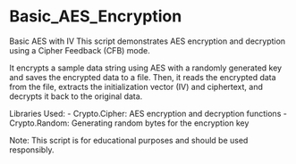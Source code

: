 # Basic_AES_Encryption
Basic AES with IV
This script demonstrates AES encryption and decryption using a Cipher Feedback (CFB) mode.

It encrypts a sample data string using AES with a randomly generated key and saves the encrypted data to a file.
Then, it reads the encrypted data from the file, extracts the initialization vector (IV) and ciphertext,
and decrypts it back to the original data.

Libraries Used:
    - Crypto.Cipher: AES encryption and decryption functions
    - Crypto.Random: Generating random bytes for the encryption key

Note: This script is for educational purposes and should be used responsibly.
